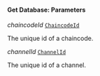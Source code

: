 

#### Get Database: Parameters  
  
<article>

*chaincodeId* [`ChaincodeId`](/docs/ssm-chaincode-signing-state-machine--page#chaincodeid) 

The unique id of a chaincode.

</article>
<article>

*channelId* [`ChannelId`](/docs/channelid--page#channelid) 

The unique id of a channel.

</article>

